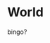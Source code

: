 # World
bingo?

<!--date 2022-12-08 -->
<!--tags tag0 -->
<!--desc this is life world. -->
<!--post life-world -->

<!--redirect https://www.bing.com -->